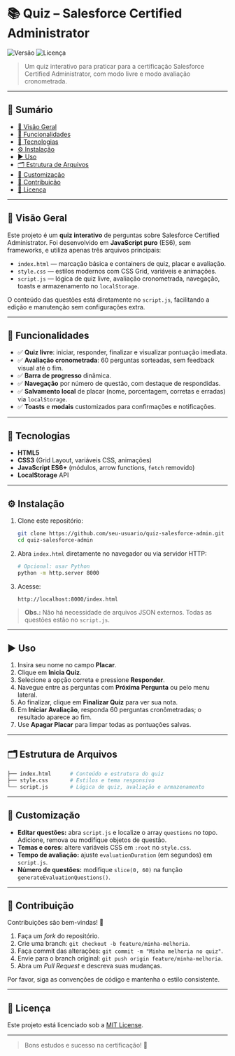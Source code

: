 # 📚 Quiz – Salesforce Certified Administrator

![Versão](https://img.shields.io/badge/version-1.0.0-blue) ![Licença](https://img.shields.io/badge/license-MIT-green)

> Um quiz interativo para praticar para a certificação Salesforce Certified Administrator, com modo livre e modo avaliação cronometrada.

---

## 📖 Sumário

* [🌟 Visão Geral](#-visão-geral)
* [🚀 Funcionalidades](#-funcionalidades)
* [🧰 Tecnologias](#-tecnologias)
* [⚙️ Instalação](#️-instalação)
* [▶️ Uso](#️-uso)
* [🗂️ Estrutura de Arquivos](#️-estrutura-de-arquivos)
* [🎨 Customização](#-customização)
* [🤝 Contribuição](#-contribuição)
* [📄 Licença](#-licença)

---

## 🌟 Visão Geral

Este projeto é um **quiz interativo** de perguntas sobre Salesforce Certified Administrator. Foi desenvolvido em **JavaScript puro** (ES6), sem frameworks, e utiliza apenas três arquivos principais:

* `index.html` — marcação básica e containers de quiz, placar e avaliação.
* `style.css` — estilos modernos com CSS Grid, variáveis e animações.
* `script.js` — lógica de quiz livre, avaliação cronometrada, navegação, toasts e armazenamento no `localStorage`.

O conteúdo das questões está diretamente no `script.js`, facilitando a edição e manutenção sem configurações extra.

---

## 🚀 Funcionalidades

* ✅ **Quiz livre**: iniciar, responder, finalizar e visualizar pontuação imediata.
* ✅ **Avaliação cronometrada**: 60 perguntas sorteadas, sem feedback visual até o fim.
* ✅ **Barra de progresso** dinâmica.
* ✅ **Navegação** por número de questão, com destaque de respondidas.
* ✅ **Salvamento local** de placar (nome, porcentagem, corretas e erradas) via `localStorage`.
* ✅ **Toasts** e **modais** customizados para confirmações e notificações.

---

## 🧰 Tecnologias

* **HTML5**
* **CSS3** (Grid Layout, variáveis CSS, animações)
* **JavaScript ES6+** (módulos, arrow functions, `fetch` removido)
* **LocalStorage** API

---

## ⚙️ Instalação

1. Clone este repositório:

   ```bash
   git clone https://github.com/seu-usuario/quiz-salesforce-admin.git
   cd quiz-salesforce-admin
   ```
2. Abra `index.html` diretamente no navegador ou via servidor HTTP:

   ```bash
   # Opcional: usar Python
   python -m http.server 8000
   ```
3. Acesse:

   ```
   http://localhost:8000/index.html
   ```

> **Obs.:** Não há necessidade de arquivos JSON externos. Todas as questões estão no `script.js`.

---

## ▶️ Uso

1. Insira seu nome no campo **Placar**.
2. Clique em **Inicia Quiz**.
3. Selecione a opção correta e pressione **Responder**.
4. Navegue entre as perguntas com **Próxima Pergunta** ou pelo menu lateral.
5. Ao finalizar, clique em **Finalizar Quiz** para ver sua nota.
6. Em **Iniciar Avaliação**, responda 60 perguntas cronômetradas; o resultado aparece ao fim.
7. Use **Apagar Placar** para limpar todas as pontuações salvas.

---

## 🗂️ Estrutura de Arquivos

```bash
├── index.html      # Conteúdo e estrutura do quiz
├── style.css       # Estilos e tema responsivo
└── script.js       # Lógica de quiz, avaliação e armazenamento
```

---

## 🎨 Customização

* **Editar questões:** abra `script.js` e localize o array `questions` no topo. Adicione, remova ou modifique objetos de questão.
* **Temas e cores:** altere variáveis CSS em `:root` no `style.css`.
* **Tempo de avaliação:** ajuste `evaluationDuration` (em segundos) em `script.js`.
* **Número de questões:** modifique `slice(0, 60)` na função `generateEvaluationQuestions()`.

---

## 🤝 Contribuição

Contribuições são bem-vindas! 🎉

1. Faça um *fork* do repositório.
2. Crie uma branch: `git checkout -b feature/minha-melhoria`.
3. Faça commit das alterações: `git commit -m "Minha melhoria no quiz"`.
4. Envie para o branch original: `git push origin feature/minha-melhoria`.
5. Abra um *Pull Request* e descreva suas mudanças.

Por favor, siga as convenções de código e mantenha o estilo consistente.

---

## 📄 Licença

Este projeto está licenciado sob a [MIT License](LICENSE).

---

>Bons estudos e sucesso na certificação! 🚀
